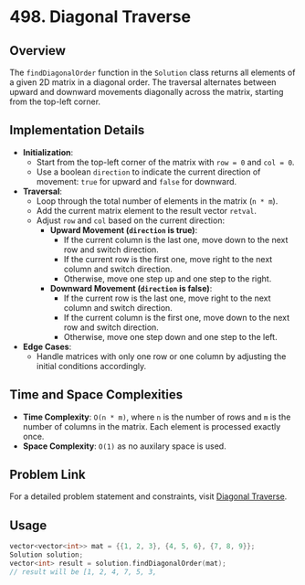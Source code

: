 # 498. Diagonal Traverse

## Overview
The `findDiagonalOrder` function in the `Solution` class returns all elements of a given 2D matrix in a diagonal order. The traversal alternates between upward and downward movements diagonally across the matrix, starting from the top-left corner.

## Implementation Details
- **Initialization**:
  - Start from the top-left corner of the matrix with `row = 0` and `col = 0`.
  - Use a boolean `direction` to indicate the current direction of movement: `true` for upward and `false` for downward.
- **Traversal**:
  - Loop through the total number of elements in the matrix (`n * m`).
  - Add the current matrix element to the result vector `retval`.
  - Adjust `row` and `col` based on the current direction:
    - **Upward Movement (`direction` is true)**:
      - If the current column is the last one, move down to the next row and switch direction.
      - If the current row is the first one, move right to the next column and switch direction.
      - Otherwise, move one step up and one step to the right.
    - **Downward Movement (`direction` is false)**:
      - If the current row is the last one, move right to the next column and switch direction.
      - If the current column is the first one, move down to the next row and switch direction.
      - Otherwise, move one step down and one step to the left.
- **Edge Cases**:
  - Handle matrices with only one row or one column by adjusting the initial conditions accordingly.

## Time and Space Complexities
- **Time Complexity**: `O(n * m)`, where `n` is the number of rows and `m` is the number of columns in the matrix. Each element is processed exactly once.
- **Space Complexity**: `O(1)` as no auxilary space is used.

## Problem Link
For a detailed problem statement and constraints, visit [Diagonal Traverse](https://leetcode.com/problems/diagonal-traverse/).

## Usage
```cpp
vector<vector<int>> mat = {{1, 2, 3}, {4, 5, 6}, {7, 8, 9}};
Solution solution;
vector<int> result = solution.findDiagonalOrder(mat);
// result will be [1, 2, 4, 7, 5, 3,
